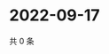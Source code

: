 # 2022-09-17

共 0 条

<!-- BEGIN WEIBO -->
<!-- 最后更新时间 Sat Sep 17 2022 17:04:40 GMT+0800 (China Standard Time) -->

<!-- END WEIBO -->
